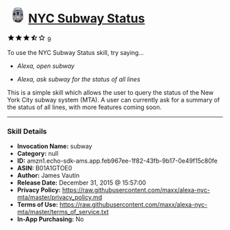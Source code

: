 # &nbsp;<img src="skill_icon" alt="NYC Subway Status icon" width="36"> [NYC Subway Status](http://alexa.amazon.com/#skills/amzn1.echo-sdk-ams.app.feb967ee-1f82-43fb-9b17-0e49f15c80fe)
![3.5 stars](../../images/ic_star_black_18dp_1x.png)![3.5 stars](../../images/ic_star_black_18dp_1x.png)![3.5 stars](../../images/ic_star_black_18dp_1x.png)![3.5 stars](../../images/ic_star_half_black_18dp_1x.png)![3.5 stars](../../images/ic_star_border_black_18dp_1x.png) 9

To use the NYC Subway Status skill, try saying...

* *Alexa, open subway*

* *Alexa, ask subway for the status of all lines*

This is a simple skill which allows the user to query the status of the New York City subway system (MTA).  A user can currently ask for a summary of the status of all lines, with more features coming soon.

***

### Skill Details

* **Invocation Name:** subway
* **Category:** null
* **ID:** amzn1.echo-sdk-ams.app.feb967ee-1f82-43fb-9b17-0e49f15c80fe
* **ASIN:** B01A1GTOE0
* **Author:** James Vautin
* **Release Date:** December 31, 2015 @ 15:57:00
* **Privacy Policy:** https://raw.githubusercontent.com/maxx/alexa-nyc-mta/master/privacy_policy.md
* **Terms of Use:** https://raw.githubusercontent.com/maxx/alexa-nyc-mta/master/terms_of_service.txt
* **In-App Purchasing:** No
